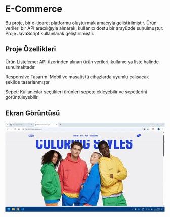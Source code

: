 <h1>E-Commerce </h1>

Bu proje, bir e-ticaret platformu oluşturmak amacıyla geliştirilmiştir. Ürün verileri bir API aracılığıyla alınarak, kullanıcı dostu bir arayüzde sunulmuştur. Proje JavaScript kullanılarak geliştirilmiştir.

<h2>Proje Özellikleri</h2>

Ürün Listeleme: API üzerinden alınan ürün verileri, kullanıcıya liste halinde sunulmaktadır.

Responsive Tasarım: Mobil ve masaüstü cihazlarda uyumlu çalışacak şekilde tasarlanmıştır

Sepet: Kullanıcılar seçtikleri ürünleri sepete ekleyebilir ve sepetlerini görüntüleyebilir.

<h2>Ekran Görüntüsü</h2>

![](kayıt.gif)